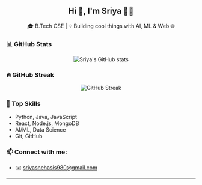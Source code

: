 <h2 align="center">Hi 👋, I'm Sriya 👩‍💻</h2>
<p align="center">🎓 B.Tech CSE | 💡 Building cool things with AI, ML & Web 🌐</p>

### 📊 GitHub Stats
<p align="center">
  <img src="https://github-readme-stats.vercel.app/api?username=Sriyasnehasis&show_icons=true&theme=radical" alt="Sriya's GitHub stats" />
</p>

### 🔥 GitHub Streak
<p align="center">
  <img src="https://streak-stats.demolab.com/?user=Sriyasnehasis&theme=radical" alt="GitHub Streak" />
</p>

### 🧠 Top Skills
- Python, Java, JavaScript
- React, Node.js, MongoDB
- AI/ML, Data Science
- Git, GitHub



### 📫 Connect with me:
- ✉️ sriyasnehasis980@gmail.com

---

<!--
**Sriyasnehasis/Sriyasnehasis** is a ✨ _special_ ✨ repository because its `README.md` (this file) appears on your GitHub profile.

Here are some ideas to get you started:

- 🔭 I’m currently working on ...
- 🌱 I’m currently learning ...
- 👯 I’m looking to collaborate on ...
- 🤔 I’m looking for help with ...
- 💬 Ask me about ...
- 📫 How to reach me: ...
- 😄 Pronouns: ...
- ⚡ Fun fact: ...
-->
